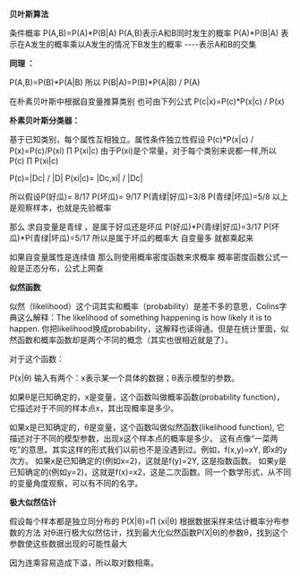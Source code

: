 **贝叶斯算法**

条件概率
P(A,B)=P(A)*P(B|A)
P(A,B)表示A和B同时发生的概率
P(A)*P(B|A) 表示在A发生的概率乘以A发生的情况下B发生的概率  ----表示A和B的交集

**同理 ：**

P(A,B)=P(B)*P(A|B)
所以
P(B|A)=P(B)*P(A|B) / P(A)

在朴素贝叶斯中根据自变量推算类别 也可由下列公式
P(c|x)=P(c)*P(x|c) / P(x)

**朴素贝叶斯分类器：**

基于已知类别，每个属性互相独立。属性条件独立性假设
P(c)*P(x|c) / P(x)=P(c)/P(xi) ∏ P(xi|c)
由于P(xi)是个常量，对于每个类别来说都一样,所以
P(c) ∏ P(xi|c)

P(c)=|Dc| / |D|
P(xi|c)= |Dc,xi| / |Dc|

所以假设P(好瓜)= 8/17
P(坏瓜)= 9/17
P(青绿|好瓜)=3/8
P(青绿|坏瓜)=5/8
以上是观察样本，也就是先验概率

那么 求自变量是青绿 ，是属于好瓜还是坏瓜
P(好瓜)*P(青绿|好瓜)=3/17
P(坏瓜)*P(青绿|坏瓜)=5/17
所以是属于坏瓜的概率大
自变量多 就都乘起来

如果自变量属性是连续值
那么则使用概率密度函数来求概率
概率密度函数公式一般是正态分布，公式上网查


**似然函数**

似然（likelihood）这个词其实和概率（probability）是差不多的意思，Colins字典这么解释：The likelihood of something happening is how likely it is to happen. 你把likelihood换成probability，这解释也读得通。但是在统计里面，似然函数和概率函数却是两个不同的概念（其实也很相近就是了）。

对于这个函数：

P(x|θ)
输入有两个：x表示某一个具体的数据；θ表示模型的参数。

如果θ是已知确定的，x是变量，这个函数叫做概率函数(probability function)，它描述对于不同的样本点x，其出现概率是多少。

如果x是已知确定的，θ是变量，这个函数叫做似然函数(likelihood function), 它描述对于不同的模型参数，出现x这个样本点的概率是多少。
这有点像“一菜两吃”的意思。其实这样的形式我们以前也不是没遇到过。例如，f(x,y)=xY, 即x的y次方。
如果x是已知确定的(例如x=2)，这就是f(y)=2Y, 这是指数函数。 如果y是已知确定的(例如y=2)，这就是f(x)=x2，这是二次函数。同一个数学形式，从不同的变量角度观察，可以有不同的名字。

**极大似然估计**

假设每个样本都是独立同分布的
P(X|θ)=∏ (xi|θ)
根据数据采样来估计概率分布参数的方法
对θ进行极大似然估计，找到最大化似然函数P(X|θ)的参数θ，找到这个参数使这些数据出现的可能性最大

因为连乘容易造成下溢，所以取对数相乘。